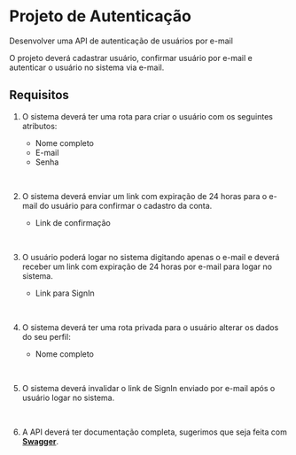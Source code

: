 # Projeto de Autenticação

Desenvolver uma API de autenticação de usuários por e-mail

O projeto deverá cadastrar usuário, confirmar usuário por e-mail e autenticar o usuário no sistema via e-mail.

## Requisitos

1. O sistema deverá ter uma rota para criar o usuário com os seguintes atributos:

   - Nome completo
   - E-mail
   - Senha

</br>

2. O sistema deverá enviar um link com expiração de 24 horas para o e-mail do usuário para confirmar o cadastro da conta.

   - Link de confirmação

</br>

3. O usuário poderá logar no sistema digitando apenas o e-mail e  deverá receber um link com expiração de 24 horas por e-mail para logar no sistema.

   - Link para SignIn

</br>

4. O sistema deverá ter uma rota privada para o usuário alterar os dados do seu perfil:

   - Nome completo

</br>

5. O sistema deverá invalidar o link de SignIn enviado por e-mail após o usuário logar no sistema.

</br>

6. A API deverá ter documentação completa, sugerimos que seja feita com [**Swagger**](https://swagger.io/).